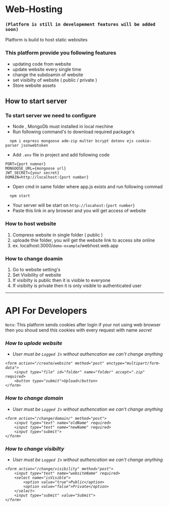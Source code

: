 # Web-Hosting 
### ```(Platform is still in developement features will be added soon)```
Platform is build to host static webisites 
### This platform provide you following features
* updating code from website
* update website every single time 
* change the subdoamin of website
* set visibilty of website ( public / private )
* Store website assets
## **How to start server**
### To start server we need to configure
* Node , MongoDb must installed in local mechine
* Run following command's to download required package's
```
  npm i express mongoose adm-zip multer bcrypt dotenv ejs cookie-parser jsonwebtoken
  ```
* Add ``` .env ``` file in project and add following code
```
PORT={port numner}
MONGOOSE_URL={mongoose url}
JWT_SECRET={your secret}
DOMAIN=http://localhost:{port number}
```
* Open cmd in same folder where app.js exists and run following commad
```
  npm start
```
* Your server will be start on ``` http://locahost:{port number} ```
* Paste this link in any browser and you will get access of website 
### How to host website
1. Compress website in single folder ( public ) 
2. uploade thie folder, you will get the website link to access site online 
3. ex. localhost:3000/```demo-example```/webhost.web.app
### How to change doamin
1. Go to website setting's
2. Set Visibility of website
3. If visibilty is public then it is visible to everyone
4. If visibilty is private then it is only visible to authenticated user
***
# API For Developers 
``` Note ```:  This platform sends cookies after login if your not using web browser then you shoud send this cookies with every request with name <i> secret <i>
### How to uplode website 
* User must be ``` Logged In ``` without authencation we can't change anything
```
<form action="/create/website" method="post" enctype="multipart/form-data">
    <input type="file" id="folder" name="folder" accept=".zip" required>
    <button type="submit">Upload</button>
</form>
```
### How to change domain
* User must be ``` Logged In ``` without authencation we can't change anything
```
<form action="/change/domain/" method="post">
    <input type="text" name="oldName" required>
    <input type="text" name="newName" required>
    <input type="submit">
</form>
```
### How to change visibilty 
* User must be ``` Logged In ``` without authencation we can't change anything
```
<form action="/change/visibility" method="post">
    <input type="text" name="websiteName" required>
    <select name="isVisible">
        <option value="true">Public</option>
        <option value="false">Private</option>
    </select>
    <input type="submit" value="Submit">
</form>
```
